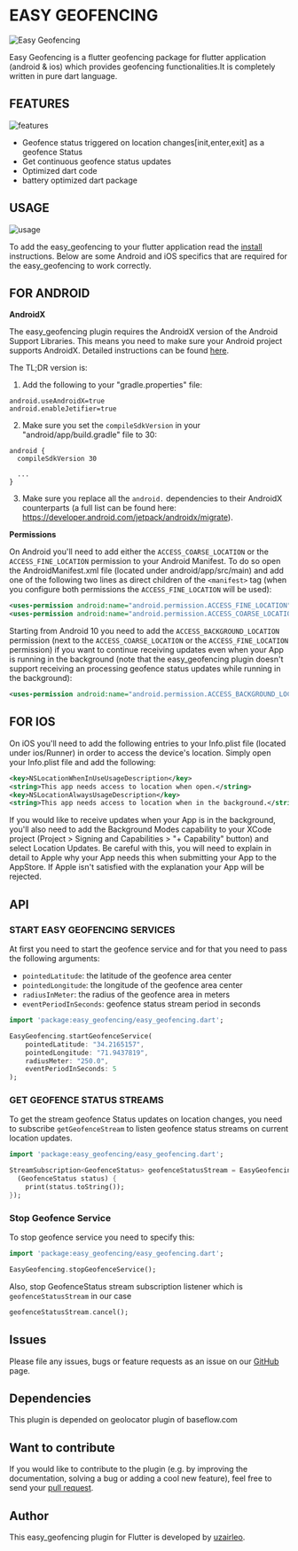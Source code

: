 # EASY GEOFENCING

![Easy Geofencing](https://miro.medium.com/max/3160/0*YZbbxorfoqfoxjfK.png)

Easy Geofencing is a flutter geofencing package for flutter application (android & ios) which provides  geofencing functionalities.It is completely written in pure dart language.


## FEATURES

![features](https://www.pngkit.com/png/full/423-4235401_small-feature-clipart.png)

* Geofence status triggered on location changes[init,enter,exit] as a geofence Status
* Get continuous geofence status updates
* Optimized dart code
* battery optimized dart package

## USAGE

![usage](https://encrypted-tbn0.gstatic.com/images?q=tbn:ANd9GcQ0jeVzQXjiGjkHHxuR3NpYIrSra17ApYRVKQ&usqp=CAU)

To add the easy_geofencing to your flutter application read the [install](https://pub.dev/packages/easy_geofencing/install) instructions. Below are some Android and iOS specifics that are required for the easy_geofencing to work correctly.

## FOR ANDROID

**AndroidX**

The easy_geofencing plugin requires the AndroidX version of the Android Support Libraries. This means you need to make sure your Android project supports AndroidX. Detailed instructions can be found [here](https://flutter.dev/docs/development/packages-and-plugins/androidx-compatibility).

The TL;DR version is:

1. Add the following to your "gradle.properties" file:

```
android.useAndroidX=true
android.enableJetifier=true
```
2. Make sure you set the `compileSdkVersion` in your "android/app/build.gradle" file to 30:

```
android {
  compileSdkVersion 30

  ...
}
```
3. Make sure you replace all the `android.` dependencies to their AndroidX counterparts (a full list can be found here: https://developer.android.com/jetpack/androidx/migrate).

**Permissions**

On Android you'll need to add either the `ACCESS_COARSE_LOCATION` or the `ACCESS_FINE_LOCATION` permission to your Android Manifest. To do so open the AndroidManifest.xml file (located under android/app/src/main) and add one of the following two lines as direct children of the `<manifest>` tag (when you configure both permissions the `ACCESS_FINE_LOCATION` will be used):

``` xml
<uses-permission android:name="android.permission.ACCESS_FINE_LOCATION" />
<uses-permission android:name="android.permission.ACCESS_COARSE_LOCATION" />
```

Starting from Android 10 you need to add the `ACCESS_BACKGROUND_LOCATION` permission (next to the `ACCESS_COARSE_LOCATION` or the `ACCESS_FINE_LOCATION` permission) if you want to continue receiving updates even when your App is running in the background (note that the easy_geofencing plugin doesn't support receiving an processing geofence status updates while running in the background):

``` xml
<uses-permission android:name="android.permission.ACCESS_BACKGROUND_LOCATION" />
```

## FOR IOS

On iOS you'll need to add the following entries to your Info.plist file (located under ios/Runner) in order to access the device's location. Simply open your Info.plist file and add the following:

``` xml
<key>NSLocationWhenInUseUsageDescription</key>
<string>This app needs access to location when open.</string>
<key>NSLocationAlwaysUsageDescription</key>
<string>This app needs access to location when in the background.</string>
```

If you would like to receive updates when your App is in the background, you'll also need to add the Background Modes capability to your XCode project (Project > Signing and Capabilities > "+ Capability" button) and select Location Updates. Be careful with this, you will need to explain in detail to Apple why your App needs this when submitting your App to the AppStore. If Apple isn't satisfied with the explanation your App will be rejected.


## API

### START EASY GEOFENCING SERVICES

At first you need to start the geofence service and for that you need to pass the following arguments:

- `pointedLatitude`: the latitude of the geofence area center
- `pointedLongitude`: the longitude of the geofence area center
- `radiusInMeter`: the radius of the geofence area in meters
- `eventPeriodInSeconds`: geofence status stream period in seconds

``` dart
import 'package:easy_geofencing/easy_geofencing.dart';

EasyGeofencing.startGeofenceService(
    pointedLatitude: "34.2165157",
    pointedLongitude: "71.9437819",
    radiusMeter: "250.0",
    eventPeriodInSeconds: 5
);
```

### GET GEOFENCE STATUS STREAMS

To get the stream geofence Status updates on location changes, you need to subscribe `getGeofenceStream` to listen geofence status streams on current location updates.

``` dart
import 'package:easy_geofencing/easy_geofencing.dart';

StreamSubscription<GeofenceStatus> geofenceStatusStream = EasyGeofencing.getGeofenceStream().listen(
  (GeofenceStatus status) {
    print(status.toString());
});
```
### Stop Geofence Service
To stop geofence service you need to specify this:

``` dart
import 'package:easy_geofencing/easy_geofencing.dart';

EasyGeofencing.stopGeofenceService();
```
Also, stop GeofenceStatus stream subscription listener which is `geofenceStatusStream` in our case

``` dart
geofenceStatusStream.cancel();
```

## Issues

Please file any issues, bugs or feature requests as an issue on our [GitHub](https://github.com/uzairleo/easy_geofencing/issues) page.

## Dependencies

This plugin is depended on geolocator plugin of baseflow.com

## Want to contribute

If you would like to contribute to the plugin (e.g. by improving the documentation, solving a bug or adding a cool new feature), feel free to send your [pull request](https://github.com/uzairleo/easy_geofencing/pulls).

## Author

This easy_geofencing plugin for Flutter is developed by [uzairleo](https://uzairleo.github.io/uzairleo-resume/#/).